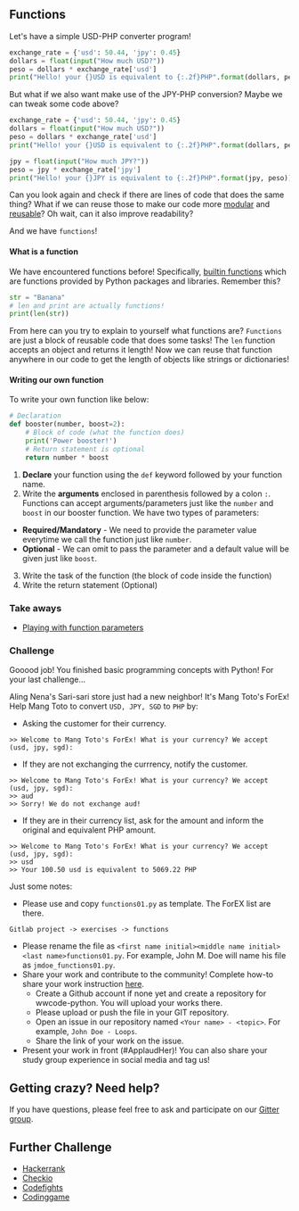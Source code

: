 ## Functions

Let's have a simple USD-PHP converter program!
```python
exchange_rate = {'usd': 50.44, 'jpy': 0.45} 
dollars = float(input("How much USD?"))
peso = dollars * exchange_rate['usd']
print("Hello! your {}USD is equivalent to {:.2f}PHP".format(dollars, peso))
```

But what if we also want make use of the JPY-PHP conversion? Maybe we can tweak some code above?
```python
exchange_rate = {'usd': 50.44, 'jpy': 0.45} 
dollars = float(input("How much USD?"))
peso = dollars * exchange_rate['usd']
print("Hello! your {}USD is equivalent to {:.2f}PHP".format(dollars, peso))

jpy = float(input("How much JPY?"))
peso = jpy * exchange_rate['jpy']
print("Hello! your {}JPY is equivalent to {:.2f}PHP".format(jpy, peso))
```

Can you look again and check if there are lines of code that does the same thing? What if we can reuse those to make our code
more [modular](https://www.quora.com/What-is-modular-programming-Where-is-it-used) and [reusable](https://www.quora.com/What-is-code-reusability)? Oh wait, can it also improve readability?

And we have `functions`!

#### What is a function
We have encountered functions before! Specifically, [builtin functions](https://docs.python.org/3/library/functions.html) which are functions provided by Python packages and libraries.
Remember this?

```python
str = "Banana"
# len and print are actually functions!
print(len(str))
```

From here can you try to explain to yourself what functions are? `Functions` are just a block of reusable code that does some tasks!
The `len` function accepts an object and returns it length! Now we can reuse that function anywhere in our code to get
the length of objects like strings or dictionaries!

#### Writing our own function
To write your own function like below:

```python
# Declaration
def booster(number, boost=2):
    # Block of code (what the function does)
    print('Power booster!')
    # Return statement is optional
    return number * boost
```

1. **Declare** your function using the `def` keyword followed by your function name. 
2. Write the **arguments** enclosed in parenthesis followed by a colon `:`. Functions can accept arguments/parameters just like the `number` and `boost` in our booster function. We have two types of parameters:
  * **Required/Mandatory** - We need to provide the parameter value everytime we call the function just like `number`.
  * **Optional** - We can omit to pass the parameter and a default value will be given just like `boost`.
3. Write the task of the function (the block of code inside the function)
4. Write the return statement (Optional)

### Take aways
* [Playing with function parameters](http://pythoncentral.io/fun-with-python-function-parameters/)

### Challenge
Gooood job! You finished basic programming concepts with Python! For your last challenge...

Aling Nena's Sari-sari store just had a new neighbor! It's Mang Toto's ForEx!
Help Mang Toto to convert `USD, JPY, SGD` to `PHP` by:
* Asking the customer for their currency.

```shell
>> Welcome to Mang Toto's ForEx! What is your currency? We accept (usd, jpy, sgd):
```

* If they are not exchanging the currrency, notify the customer.

```shell
>> Welcome to Mang Toto's ForEx! What is your currency? We accept (usd, jpy, sgd): 
>> aud
>> Sorry! We do not exchange aud!
```

* If they are in their currency list, ask for the amount and inform the original and equivalent PHP amount.

```shell
>> Welcome to Mang Toto's ForEx! What is your currency? We accept (usd, jpy, sgd): 
>> usd
>> Your 100.50 usd is equivalent to 5069.22 PHP
```

Just some notes:
* Please use and copy `functions01.py` as template. The ForEX list are there.

```
Gitlab project -> exercises -> functions
```

* Please rename the file as `<first name initial><middle name initial><last name>functions01.py`. For example, John M. Doe will name his file as `jmdoe_functions01.py`.
* Share your work and contribute to the community! Complete how-to share your work instruction [here](https://github.com/wwcodemanila/WWCodeManila-Python/blob/master/exercise_upload_step.md).
  * Create a Github account if none yet and create a repository for wwcode-python. You will upload your works there.
  * Please upload or push the file in your GIT repository.
  * Open an issue in our repository named `<Your name> - <topic>`. For example, `John Doe - Loops`.
  * Share the link of your work on the issue.
* Present your work in front (#ApplaudHer)! You can also share your study group experience in social media and tag us!


## Getting crazy? Need help?
If you have questions, please feel free to ask and participate on our [Gitter group](https://gitter.im/WWCodeManila/Python).


## Further Challenge
* [Hackerrank](https://www.hackerrank.com/)
* [Checkio](https://checkio.org/)
* [Codefights](https://codefights.com/)
* [Codinggame](https://www.codingame.com/)
